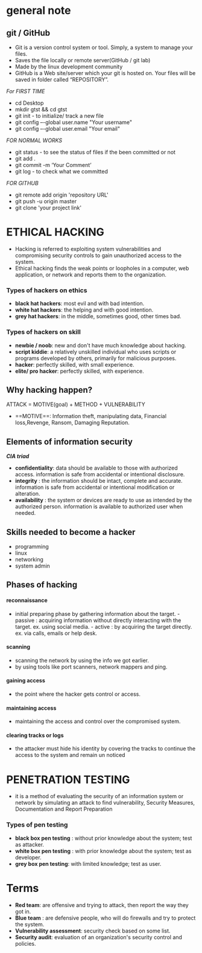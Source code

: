 # general note
## git / GitHub 
- Git is a version control system or tool. Simply, a system to manage your files.
- Saves the file locally or remote server(GitHub / git lab)
- Made by the linux development community
- GitHub is a Web site/server which your git is hosted on. Your files will be saved in folder called “REPOSITORY”.

*For FIRST TIME*
- cd Desktop
- mkdir gtst && cd gtst
- git init - to initialize/ track a new file
- git config –-global user.name "Your username"
- git config –-global user.email "Your email"

*FOR NORMAL WORKS*
- git status - to see the status of files if the been committed or not
- git add .
- git commit -m ‘Your Comment’   
- git log - to check what we committed
    
*FOR GITHUB*
- git remote add origin 'repository URL'
- git push -u origin master
- git clone 'your project link'
    
# ETHICAL HACKING
- Hacking is referred to exploiting system vulnerabilities and compromising security controls to gain unauthorized access to the system.
- Ethical hacking finds the weak points or loopholes in a computer, web application, or network and reports them to the organization.
### Types of hackers on ethics
- **black hat hackers**: most evil and with bad intention.
- **white hat hackers**: the helping and with good intention.
- **grey hat hackers**: in the middle, sometimes good, other times bad.

### Types of hackers on skill
- **newbie / noob**: new and don't have much knowledge about hacking.
- **script kiddie**: a relatively unskilled individual who uses scripts or programs developed by others, primarily for malicious purposes.
- **hacker**: perfectly skilled, with small experience.
- **elite/ pro hacker**: perfectly skilled, with experience.

## Why hacking happen?

ATTACK = MOTIVE(goal) + METHOD + VULNERABILITY 
- ==MOTIVE==: Information theft, manipulating data, Financial loss,Revenge, Ransom, Damaging Reputation.

## Elements of information security
***CIA triad*** 
- **confidentiality**: data should be available to those with authorized access. information is safe from accidental or intentional disclosure.
- **integrity** : the information should be intact, complete and accurate. information is safe from accidental or intentional modification or alteration. 
- **availability** : the system or devices are ready to use as intended by the authorized person. information is available to authorized user when needed.

## Skills needed to become a hacker
- programming
- linux
- networking
- system admin

## Phases of hacking
#### reconnaissance
- initial preparing phase by gathering information about the target.
        - passive : acquiring information without directly interacting with the target. ex.  using social media.
        - active : by acquiring the target directly. ex. via calls, emails or help desk.
#### scanning
- scanning the network by using the info we got earlier.
- by using tools like port scanners, network mappers and ping. 
#### gaining access
- the point where the hacker gets control or access.
#### maintaining access
- maintaining the access and control over the compromised system.
#### clearing tracks or logs
- the attacker must hide his identity by covering the tracks to continue the access to the system and remain un noticed 


# PENETRATION TESTING
- it is a method of evaluating the security of an information system or network by simulating an attack to find vulnerability, Security Measures, Documentation and Report Preparation
### Types of pen testing
- **black box pen testing** : without prior knowledge about the system; test as attacker.
- **white box pen testing** : with prior knowledge about the system; test as developer.
- **grey box pen testing**: with limited knowledge; test as user.

# Terms
- **Red team**: are offensive and trying to attack, then report the way they got in.
- **Blue team** : are defensive people, who will do firewalls and try to protect the system.
- **Vulnerability assessment**: security check based on some list.
- **Security audit**: evaluation of an organization's security control and policies.
